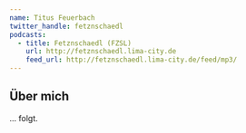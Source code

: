 ```yaml
---
name: Titus Feuerbach
twitter_handle: fetznschaedl
podcasts:
  - title: Fetznschaedl (FZSL)
    url: http://fetznschaedl.lima-city.de
    feed_url: http://fetznschaedl.lima-city.de/feed/mp3/
---
```


## Über mich

... folgt.